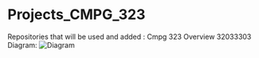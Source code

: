# Projects_CMPG_323
Repositories that will be used and added : Cmpg 323 Overview 32033303
Diagram:
![Diagram](https://github.com/AlwynBar/CMPG-323-Overview-320333033-/assets/80039379/5842a83f-03bc-4008-8f68-748aced6a929)
